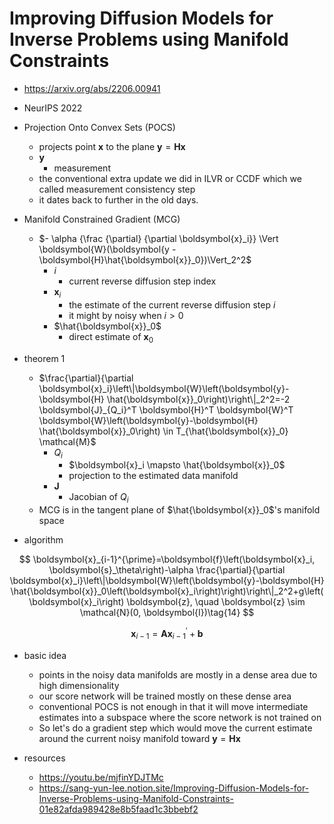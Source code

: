 # Improving Diffusion Models for Inverse Problems using Manifold Constraints

- https://arxiv.org/abs/2206.00941

- NeurIPS 2022

- Projection Onto Convex Sets (POCS)

  - projects point $\boldsymbol{x}$ to the plane $\boldsymbol{y} = \boldsymbol{H}\boldsymbol{x}$
  - $\boldsymbol{y}$
    - measurement
  - the conventional extra update we did in ILVR or CCDF which we called measurement consistency step
  - it dates back to further in the old days.

- Manifold Constrained Gradient (MCG) 

  - $- \alpha {\frac {\partial} {\partial \boldsymbol{x}_i}} \Vert \boldsymbol{W}(\boldsymbol{y - \boldsymbol{H}\hat{\boldsymbol{x}}_0})\Vert_2^2$
    - $i$
      - current reverse diffusion step index
    - $\boldsymbol{x}_i$
      - the estimate of the current reverse diffusion step $i$
      - it might by noisy when $i > 0$
    - $\hat{\boldsymbol{x}}_0$
      - direct estimate of $\boldsymbol{x}_0$

- theorem 1

  - $\frac{\partial}{\partial \boldsymbol{x}_i}\left\|\boldsymbol{W}\left(\boldsymbol{y}-\boldsymbol{H} \hat{\boldsymbol{x}}_0\right)\right\|_2^2=-2 \boldsymbol{J}_{Q_i}^T \boldsymbol{H}^T \boldsymbol{W}^T \boldsymbol{W}\left(\boldsymbol{y}-\boldsymbol{H} \hat{\boldsymbol{x}}_0\right) \in T_{\hat{\boldsymbol{x}}_0} \mathcal{M}$
    - $Q_i$
      - $\boldsymbol{x}_i \mapsto \hat{\boldsymbol{x}}_0$
      - projection to the estimated data manifold
    - $\boldsymbol{J}$
      - Jacobian of $Q_i$
  - MCG is in the tangent plane of $\hat{\boldsymbol{x}}_0$'s manifold space

- algorithm

$$
\boldsymbol{x}_{i-1}^{\prime}=\boldsymbol{f}\left(\boldsymbol{x}_i, \boldsymbol{s}_\theta\right)-\alpha \frac{\partial}{\partial \boldsymbol{x}_i}\left\|\boldsymbol{W}\left(\boldsymbol{y}-\boldsymbol{H} \hat{\boldsymbol{x}}_0\left(\boldsymbol{x}_i\right)\right)\right\|_2^2+g\left(\boldsymbol{x}_i\right) \boldsymbol{z}, \quad \boldsymbol{z} \sim \mathcal{N}(0, \boldsymbol{I})\tag{14}
$$

$$
\boldsymbol{x}_{i-1}=\boldsymbol{A} \boldsymbol{x}_{i-1}^{\prime}+\boldsymbol{b}\tag{15}
$$



- basic idea

  - points in the noisy data manifolds are mostly in a dense area due to high dimensionality
  - our score network will be trained mostly on these dense area
  - conventional POCS is not enough in that it will move intermediate estimates into a subspace where the score network is not trained on
  - So let's do a gradient step which would move the current estimate around the current noisy manifold toward $\boldsymbol{y} = \boldsymbol{H}\boldsymbol{x}$

- resources

  - https://youtu.be/mjfinYDJTMc
  - https://sang-yun-lee.notion.site/Improving-Diffusion-Models-for-Inverse-Problems-using-Manifold-Constraints-01e82afda989428e8b5faad1c3bbebf2 